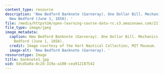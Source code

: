 ```yaml
---
content_type: resource
description: 'New Bedford Banknote (Garneray). One Dollar Bill. Mechanics Bank of
  New Bedford (June 1, 1858). '
file: /media/https%3A/open-learning-course-data-rc.s3.amazonaws.com/21l-705-major-authors-melville-and-morrison-fall-2003/5dcd5a0a8c2d319aa100cea912187542_banknote1.jpg
file_type: image/jpeg
image_metadata:
  caption: New Bedford Banknote (Garneray). One Dollar Bill. Mechanics Bank of New
    Bedford (June 1, 1858).
  credit: Image courtesy of the Hart Nautical Collection, MIT Museum.
  image-alt: 'New Bedford Banknote (Garneray). '
resourcetype: Image
title: banknote1.jpg
uid: 5dcd5a0a-8c2d-319a-a100-cea912187542
---
```

